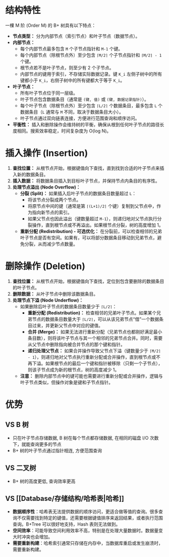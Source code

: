 # 结构特性

一棵 M 阶 (Order M) 的 B+ 树具有以下特点：

*   **节点类型：** 分为内部节点（索引节点）和叶子节点（数据节点）。
*   **内部节点：**
    *   每个内部节点最多包含 `M` 个子节点指针和 `M-1` 个键。
    *   每个内部节点（除根节点外）至少包含 `⌈M/2⌉` 个子节点指针和 `⌈M/2⌉ - 1` 个键。
    *   根节点若不是叶子节点，则至少有 2 个子节点。
    *   内部节点的键用于索引，不存储实际数据记录。键 `K_i` 左侧子树中的所有键都小于 `K_i`，右侧子树中的所有键都大于等于 `K_i`。
*   **叶子节点：**
    *   所有叶子节点位于同一层级。
    *   叶子节点包含数据条目（通常是 `(键, 值)` 或 `(键, 数据记录指针)`）。
    *   每个叶子节点（除根节点外）至少包含 `⌈L/2⌉` 个数据条目，最多包含 `L` 个数据条目（`L` 通常与 `M` 不同，取决于数据条目大小）。
    *   叶子节点通过双向链表连接，方便进行范围查询和顺序访问。
*   **平衡性：** 插入和删除操作会维持树的平衡，确保从根到任何叶子节点的路径长度相同。搜索效率稳定，时间复杂度为 O(log N)。

# 插入操作 (Insertion)

1.  **查找位置：** 从根节点开始，根据键值向下查找，直到找到合适的叶子节点来插入新的数据条目。
2.  **插入数据：** 将数据条目插入到目标叶子节点，并保持节点内条目的有序性。
3.  **处理节点溢出 (Node Overflow)：**
    *   **分裂 (Split)：** 如果插入后叶子节点的数据条目数量超过 `L`：
        *   将该节点分裂成两个节点。
        *   将原节点中间的键（通常是第 `⌈(L+1)/2⌉` 个键）复制到父节点中，作为指向新节点的索引。
        *   如果父节点也因此溢出（键数量超过 `M-1`），则递归地对父节点执行分裂操作，直到根节点或不再溢出。如果根节点分裂，树的高度增加 1。
    *   **重新分配 (Redistribution) - 可选优化：** 在分裂前，可以检查相邻的兄弟叶子节点是否有空间。如果有，可以将部分数据条目移动到兄弟节点，避免分裂，从而减少节点数量。

# 删除操作 (Deletion)

1.  **查找位置：** 从根节点开始，根据键值向下查找，定位到包含要删除的数据条目的叶子节点。
2.  **删除数据：** 从叶子节点中删除该数据条目。
3.  **处理节点下溢 (Node Underflow)：**
    *   如果删除后叶子节点的数据条目数量少于 `⌈L/2⌉`：
        *   **重新分配 (Redistribution)：** 检查相邻的兄弟叶子节点。如果某个兄弟节点的数据条目数量大于 `⌈L/2⌉`，可以从该兄弟节点“借”一个数据条目过来，并更新父节点中对应的键值。
        *   **合并 (Merge)：** 如果无法进行重新分配（兄弟节点也都刚好满足最小条目数），则将该叶子节点与其一个相邻的兄弟节点合并。同时，需要从父节点中删除指向被合并节点的那个键和指针。
        *   **递归处理父节点：** 如果合并操作导致父节点下溢（键数量少于 `⌈M/2⌉ - 1`），则递归地对父节点执行重新分配或合并操作，直到根节点或不再下溢。如果根节点的最后一个键和指针被移除（只剩一个子节点），则该子节点成为新的根节点，树的高度减少 1。
    *   **注意：** 删除内部节点中的键可能也需要进行重新分配或合并操作，逻辑与叶子节点类似，但操作对象是键和子节点指针。

# 优势
## VS B 树
- 只在叶子节点存储数据, B 树在每个节点都存储数据, 在相同的磁盘 I/O 次数下，就能查询更多的节点
- B+ 树的叶子节点通过指针相连, 方便范围查询

## VS 二叉树
- B+ 树的高度更低, 查询效率更高

## VS [[Database/存储结构/哈希表|哈希]]
- **数据顺序性**：哈希表无法提供数据的顺序访问，更适合做等值的查询。很多查询不仅需要找到特定的键值，还需要根据键值排序来返回结果，或者执行范围查询。B+Tree 可以很好地支持，Hash 表则无法做到。
- **空间效率**：可能导致空间利用效率不高，特别是在处理大量数据时。数据量变大时冲突也会增加。
- **需要重新构建**：哈希索引通常只存储在内存中，当数据库重启或发生崩溃时，需要重新构建。
